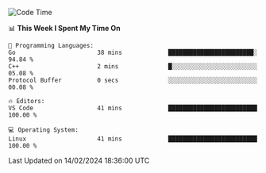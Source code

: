 
<!--START_SECTION:waka-->
![Code Time](http://img.shields.io/badge/Code%20Time-1%2C580%20hrs%208%20mins-blue)

📊 **This Week I Spent My Time On** 

```text
💬 Programming Languages: 
Go                       38 mins             ████████████████████████░   94.84 % 
C++                      2 mins              █░░░░░░░░░░░░░░░░░░░░░░░░   05.08 % 
Protocol Buffer          0 secs              ░░░░░░░░░░░░░░░░░░░░░░░░░   00.08 % 

🔥 Editors: 
VS Code                  41 mins             █████████████████████████   100.00 % 

💻 Operating System: 
Linux                    41 mins             █████████████████████████   100.00 % 
```


 Last Updated on 14/02/2024 18:36:00 UTC
<!--END_SECTION:waka-->

